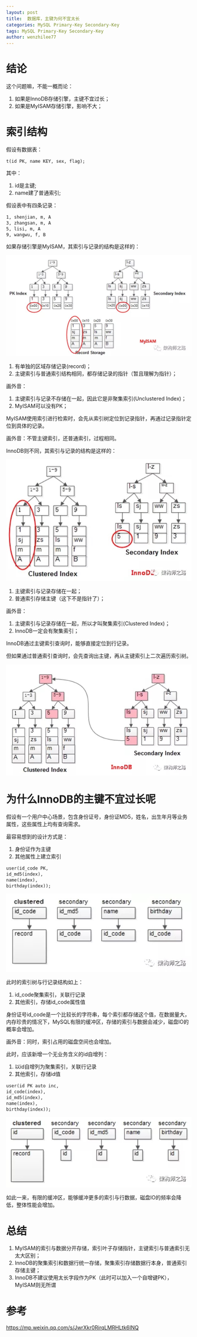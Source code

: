 ```yaml
---
layout: post
title:  数据库，主键为何不宜太长
categories: MySQL Primary-Key Secondary-Key
tags: MySQL Primary-Key Secondary-Key
author: wenzhilee77
---
```


# 结论

这个问题嘛，不能一概而论：
  1. 如果是InnoDB存储引擎，主键不宜过长；
  2. 如果是MyISAM存储引擎，影响不大；
  
# 索引结构

假设有数据表：
```mysql
t(id PK, name KEY, sex, flag);
```

其中：
  1. id是主键;
  2. name建了普通索引;

假设表中有四条记录：
```mysql
1, shenjian, m, A
3, zhangsan, m, A
5, lisi, m, A
9, wangwu, f, B
```

如果存储引擎是MyISAM，其索引与记录的结构是这样的：

![](/images/primary/image1.jpg)

  1. 有单独的区域存储记录(record)；
  2. 主键索引与普通索引结构相同，都存储记录的指针（暂且理解为指针）；

画外音：
  1. 主键索引与记录不存储在一起，因此它是非聚集索引(Unclustered Index)；
  2. MyISAM可以没有PK；
 
MyISAM使用索引进行检索时，会先从索引树定位到记录指针，再通过记录指针定位到具体的记录。

画外音：不管主键索引，还普通索引，过程相同。

InnoDB则不同，其索引与记录的结构是这样的：

![](/images/primary/image2.jpg)

  1. 主键索引与记录存储在一起；
  2. 普通索引存储主键（这下不是指针了）；

画外音：
  1. 主键索引与记录存储在一起，所以才叫聚集索引(Clustered Index)；
  2. InnoDB一定会有聚集索引；
 
InnoDB通过主键索引查询时，能够直接定位到行记录。

但如果通过普通索引查询时，会先查询出主键，再从主键索引上二次遍历索引树。

![](/images/primary/image3.jpg)

# 为什么InnoDB的主键不宜过长呢

假设有一个用户中心场景，包含身份证号，身份证MD5，姓名，出生年月等业务属性，这些属性上均有查询需求。

最容易想到的设计方式是：
  1. 身份证作为主键
  2. 其他属性上建立索引

```mysql
user(id_code PK,
id_md5(index),
name(index),
birthday(index));
```

![](/images/primary/image4.jpg)

此时的索引树与行记录结构如上：
  1. id_code聚集索引，关联行记录
  2. 其他索引，存储id_code属性值

 
身份证号id_code是一个比较长的字符串，每个索引都存储这个值，在数据量大，内存珍贵的情况下，MySQL有限的缓冲区，存储的索引与数据会减少，磁盘IO的概率会增加。

画外音：同时，索引占用的磁盘空间也会增加。

此时，应该新增一个无业务含义的id自增列：
  1. 以id自增列为聚集索引，关联行记录
  2. 其他索引，存储id值

```mysql
user(id PK auto inc,
id_code(index),
id_md5(index),
name(index),
birthday(index));
```

![](/images/primary/image5.jpg)

如此一来，有限的缓冲区，能够缓冲更多的索引与行数据，磁盘IO的频率会降低，整体性能会增加。

# 总结

  1. MyISAM的索引与数据分开存储，索引叶子存储指针，主键索引与普通索引无太大区别；
  2. InnoDB的聚集索引和数据行统一存储，聚集索引存储数据行本身，普通索引存储主键；
  3. InnoDB不建议使用太长字段作为PK（此时可以加入一个自增键PK），MyISAM则无所谓

# 参考

https://mp.weixin.qq.com/s/JwrXkr0RirqLMRHLtk6INQ
